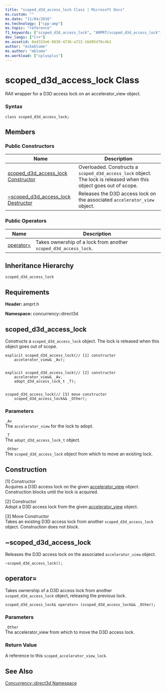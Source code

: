 ```yaml
---
title: "scoped_d3d_access_lock Class | Microsoft Docs"
ms.custom: ""
ms.date: "11/04/2016"
ms.technology: ["cpp-amp"]
ms.topic: "reference"
f1_keywords: ["scoped_d3d_access_lock", "AMPRT/scoped_d3d_access_lock", "AMPRT/concurrency::direct3d::scoped_d3d_access_lock::scoped_d3d_access_lock"]
dev_langs: ["C++"]
ms.assetid: 0ad333e6-9839-4736-a722-16d95d70c4b1
author: "mikeblome"
ms.author: "mblome"
ms.workload: ["cplusplus"]
---
```

# scoped_d3d_access_lock Class
RAII wrapper for a D3D access lock on an accelerator_view object.  
  
### Syntax  
  
```  
class scoped_d3d_access_lock;  
```  
  
## Members  
  
### Public Constructors  
  
|Name|Description|  
|----------|-----------------|  
|[scoped_d3d_access_lock Constructor](#ctor)|Overloaded. Constructs a `scoped_d3d_access_lock` object. The lock is released when this object goes out of scope.|  
|[~scoped_d3d_access_lock Destructor](#dtor)|Releases the D3D access lock on the associated `accelerator_view` object.|  
  
### Public Operators  
  
|Name|Description|  
|----------|-----------------|  
|[operator=](#operator_eq)|Takes ownership of a lock from another `scoped_d3d_access_lock`.|  
  
## Inheritance Hierarchy  
 `scoped_d3d_access_lock`  
  
## Requirements  
 **Header:** amprt.h  
  
 **Namespace:** concurrency::direct3d  

##  <a name="ctor"></a> scoped_d3d_access_lock 

 Constructs a `scoped_d3d_access_lock` object. The lock is released when this object goes out of scope.  
 
```  
explicit scoped_d3d_access_lock(// [1] constructor  
    accelerator_view& _Av);

 
explicit scoped_d3d_access_lock(// [2] constructor  
    accelerator_view& _Av,  
    adopt_d3d_access_lock_t _T);

 
scoped_d3d_access_lock(// [3] move constructor  
    scoped_d3d_access_lock&& _Other);
```  
  
### Parameters  
 `_Av`  
 The `accelerator_view` for the lock to adopt.  
  
 `_T`  
 The `adopt_d3d_access_lock_t` object.  
  
 `_Other`  
 The `scoped_d3d_access_lock` object from which to move an existing lock.  
  
## Construction  
 [1] Constructor  
 Acquires a D3D access lock on the given [accelerator_view](accelerator-view-class.md) object. Construction blocks until the lock is acquired.  
  
 [2] Constructor  
 Adopt a D3D access lock from the given [accelerator_view](accelerator-view-class.md) object.  
  
 [3] Move Constructor  
 Takes an existing D3D access lock from another `scoped_d3d_access_lock` object. Construction does not block.  

  
##  <a name="dtor"></a> ~scoped_d3d_access_lock 

 Releases the D3D access lock on the associated `accelerator_view` object.  
  
```  
~scoped_d3d_access_lock();
```  
## <a name="operator_eq"></a> operator= 

Takes ownership of a D3D access lock from another `scoped_d3d_access_lock` object, releasing the previous lock.  
 
```  
scoped_d3d_access_lock& operator= (scoped_d3d_access_lock&& _Other);
```  
  
### Parameters  
 `_Other`  
 The accelerator_view from which to move the D3D access lock.  
  
### Return Value  
 A reference to this `scoped_accelerator_view_lock`.  

## See Also  
 [Concurrency::direct3d Namespace](concurrency-direct3d-namespace.md)
